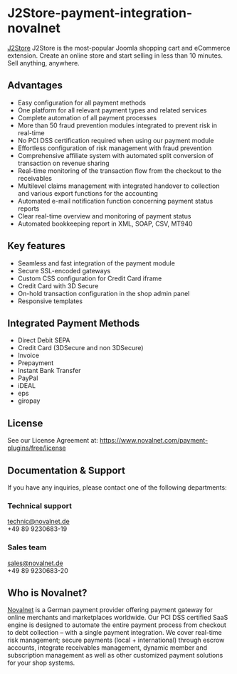 # J2Store-payment-integration-novalnet
<a href="https://www.novalnet.com/modul/j2store">J2Store</a> J2Store is the most-popular Joomla shopping cart and eCommerce extension. Create an online store and start selling in less than 10 minutes. Sell anything, anywhere.

## Advantages
   * Easy configuration for all payment methods
   * One platform for all relevant payment types and related services
   * Complete automation of all payment processes
   * More than 50 fraud prevention modules integrated to prevent risk in real-time
   * No PCI DSS certification required when using our payment module
   * Effortless configuration of risk management with fraud prevention
   * Comprehensive affiliate system with automated split conversion of transaction on revenue sharing
   * Real-time monitoring of the transaction flow from the checkout to the receivables
   * Multilevel claims management with integrated handover to collection and various export functions for the accounting
   * Automated e-mail notification function concerning payment status reports
   * Clear real-time overview and monitoring of payment status
   * Automated bookkeeping report in XML, SOAP, CSV, MT940
   
   ## Key features
 - Seamless and fast integration of the payment module
 - Secure SSL-encoded gateways
 - Custom CSS configuration for Credit Card iframe
 - Credit Card with 3D Secure
 - On-hold transaction configuration in the shop admin panel
 - Responsive templates

## Integrated Payment Methods
-	Direct Debit SEPA
-	Credit Card (3DSecure and non 3DSecure)
-	Invoice
-	Prepayment
-	Instant Bank Transfer
-	PayPal
-	iDEAL
-	eps
-	giropay

## License
See our License Agreement at: https://www.novalnet.com/payment-plugins/free/license

## Documentation & Support
If you have any inquiries, please contact one of the following departments:
### Technical support
technic@novalnet.de<br>
+49 89 9230683-19<br>
### Sales team
sales@novalnet.de<br>
+49 89 9230683-20<br>

## Who is Novalnet?
<a href="https://www.novalnet.de/">Novalnet</a> is a German payment provider offering payment gateway for online merchants and marketplaces worldwide. Our PCI DSS certified SaaS engine is designed to automate the entire payment process from checkout to debt collection – with a single payment integration. We cover real-time risk management; secure payments (local + international) through escrow accounts, integrate receivables management, dynamic member and subscription management as well as other customized payment solutions for your shop systems.
